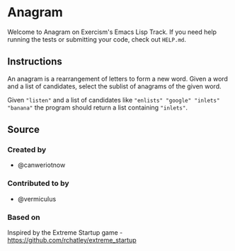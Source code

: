 # Anagram

Welcome to Anagram on Exercism's Emacs Lisp Track.
If you need help running the tests or submitting your code, check out `HELP.md`.

## Instructions

An anagram is a rearrangement of letters to form a new word.
Given a word and a list of candidates, select the sublist of anagrams of the given word.

Given `"listen"` and a list of candidates like `"enlists" "google"
"inlets" "banana"` the program should return a list containing
`"inlets"`.

## Source

### Created by

- @canweriotnow

### Contributed to by

- @vermiculus

### Based on

Inspired by the Extreme Startup game - https://github.com/rchatley/extreme_startup
